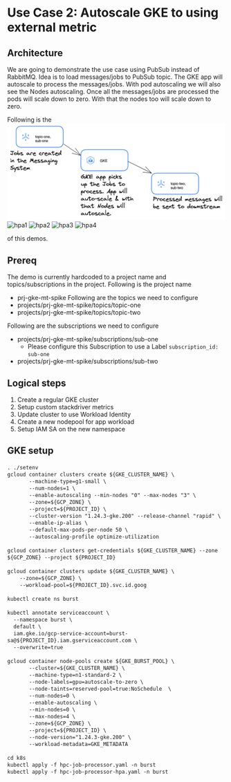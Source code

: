 # Use Case 2: Autoscale GKE to using external metric 

## Architecture
We are going to demonstrate the use case using PubSub instead of RabbitMQ. 
Idea is to load messages/jobs to PubSub topic. The GKE app will autoscale to process the messages/jobs.
With pod autoscaling we will also see the Nodes autoscaling. Once all the messages/jobs are processed the pods will scale down to zero.
With that the nodes too will scale down to zero.


Following is the 
![app architecture](hpc-jobs-gke-autoscale.png) 
![hpa1](hpa1.png) 
![hpa2](hpa2.png) 
![hpa3](hpa3.png) 
![hpa4](hpa4.png) 


of this demos.



## Prereq
The demo is currently hardcoded to a project name and topics/subscriptions in the project. 
Following is the project name 
- prj-gke-mt-spike
Following are the topics we need to configure 
- projects/prj-gke-mt-spike/topics/topic-one
- projects/prj-gke-mt-spike/topics/topic-two

Following are the subscriptions we need to configure 
- projects/prj-gke-mt-spike/subscriptions/sub-one
  - Please configure this Subscription to use a Label `subscription_id: sub-one`
- projects/prj-gke-mt-spike/subscriptions/sub-two

## Logical steps 
1. Create a regular GKE cluster 
2. Setup custom stackdriver metrics
3. Update cluster to use Workload Identity
4. Create a new nodepool for app workload 
5. Setup IAM SA on the new namespace 

## GKE setup
```
. ./setenv
gcloud container clusters create ${GKE_CLUSTER_NAME} \
       --machine-type=g1-small \
       --num-nodes=1 \
       --enable-autoscaling --min-nodes "0" --max-nodes "3" \
       --zone=${GCP_ZONE} \
       --project=${PROJECT_ID} \
       --cluster-version "1.24.3-gke.200" --release-channel "rapid" \
       --enable-ip-alias \
       --default-max-pods-per-node 50 \
       --autoscaling-profile optimize-utilization

gcloud container clusters get-credentials ${GKE_CLUSTER_NAME} --zone ${GCP_ZONE} --project ${PROJECT_ID}

gcloud container clusters update ${GKE_CLUSTER_NAME} \
    --zone=${GCP_ZONE} \
    --workload-pool=${PROJECT_ID}.svc.id.goog

kubectl create ns burst 

kubectl annotate serviceaccount \
  --namespace burst \
  default \
  iam.gke.io/gcp-service-account=burst-sa@${PROJECT_ID}.iam.gserviceaccount.com \
  --overwrite=true

gcloud container node-pools create ${GKE_BURST_POOL} \
       --cluster=${GKE_CLUSTER_NAME} \
       --machine-type=n1-standard-2 \
       --node-labels=gpu=autoscale-to-zero \
       --node-taints=reserved-pool=true:NoSchedule  \
       --num-nodes=0 \
       --enable-autoscaling \
       --min-nodes=0 \
       --max-nodes=4 \
       --zone=${GCP_ZONE} \
       --project=${PROJECT_ID} \
       --node-version="1.24.3-gke.200" \
       --workload-metadata=GKE_METADATA

cd k8s
kubectl apply -f hpc-job-processor.yaml -n burst
kubectl apply -f hpc-job-processor-hpa.yaml -n burst
```